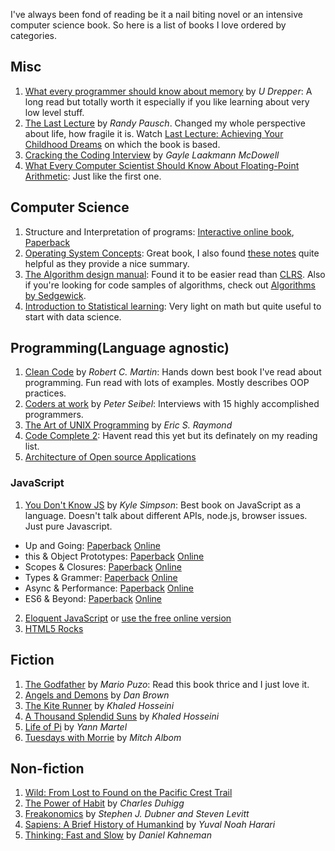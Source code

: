 I've always been fond of reading be it a nail biting novel or an intensive computer science book. So here is a list of books I love ordered by categories.

## Misc
1. [What every programmer should know about memory](futuretech.blinkenlights.nl/misc/cpumemory.pdf) by *U Drepper*: A long read but totally worth it especially if you like learning about very low level stuff.
2. [The Last Lecture](http://amzn.to/2zxho8M) by *Randy Pausch*. Changed my whole perspective about life, how fragile it is. Watch [Last Lecture: Achieving Your Childhood Dreams](https://www.youtube.com/watch?v=ji5_MqicxSo) on which the book is based.
3. [Cracking the Coding Interview](http://amzn.to/2zyTTMr) by *Gayle Laakmann McDowell*
4. [What Every Computer Scientist Should Know About Floating-Point Arithmetic](https://ece.uwaterloo.ca/~dwharder/NumericalAnalysis/02Numerics/Double/paper.pdf): Just like the first one.

## Computer Science
1. Structure and Interpretation of programs: [Interactive online book](https://xuanji.appspot.com/isicp/), [Paperback](http://amzn.to/2zAj69c)
2. [Operating System Concepts](http://amzn.to/2yq3P7Q): Great book, I also found [these notes](https://www.cs.uic.edu/~jbell/CourseNotes/OperatingSystems/) quite helpful as they provide a nice summary.
3. [The Algorithm design manual](http://amzn.to/2yuk03J): Found it to be easier read than [CLRS](http://amzn.to/2hrg294). Also if you're looking for code samples of algorithms, check out [Algorithms by Sedgewick](http://algs4.cs.princeton.edu/home/).
4. [Introduction to Statistical learning](http://amzn.to/2hqW0LG): Very light on math but quite useful to start with data science.

## Programming(Language agnostic)
1. [Clean Code](http://amzn.to/2hr5WoI) by *Robert C. Martin*: Hands down best book I've read about programming. Fun read with lots of examples. Mostly describes OOP practices.
2. [Coders at work](http://amzn.to/2zzk1qM) by *Peter Seibel*: Interviews with 15 highly accomplished programmers.
3. [The Art of UNIX Programming](http://amzn.to/2zyI8po) by *Eric S. Raymond*
4. [Code Complete 2](http://amzn.to/2zxwX0g): Havent read this yet but its definately on my reading list.
5. [Architecture of Open source Applications](https://github.com/aosabook/aosabook)

### JavaScript
1. [You Don't Know JS](https://github.com/getify/You-Dont-Know-JS) by *Kyle Simpson*: Best book on JavaScript as a language. Doesn't talk about different APIs, node.js, browser issues. Just pure Javascript.
 - Up and Going: [Paperback]() [Online]()
 - this & Object Prototypes: [Paperback]() [Online]()
 - Scopes & Closures: [Paperback]() [Online]()
 - Types & Grammer: [Paperback]() [Online]()
 - Async & Performance: [Paperback]() [Online]()
 - ES6 & Beyond: [Paperback]() [Online]()
 
2. [Eloquent JavaScript](http://amzn.to/2zAteNo) or [use the free online version](http://eloquentjavascript.net/)
3. [HTML5 Rocks](https://www.html5rocks.com/en/)

## Fiction
1. [The Godfather](http://amzn.to/2yRJegJ) by *Mario Puzo*: Read this book thrice and I just love it.
2. [Angels and Demons](http://amzn.to/2ysb2UU) by *Dan Brown*
3. [The Kite Runner](http://amzn.to/2yQJwVc) by *Khaled Hosseini*
4. [A Thousand Splendid Suns](http://amzn.to/2i2MR9p) by *Khaled Hosseini*
5. [Life of Pi](http://amzn.to/2i41dGy) by *Yann Martel*
6. [Tuesdays with Morrie](http://amzn.to/2ypXARp) by *Mitch Albom*

## Non-fiction
1. [Wild: From Lost to Found on the Pacific Crest Trail](http://amzn.to/2zxxGi0)
2. [The Power of Habit](http://amzn.to/2AzM7js) by *Charles Duhigg*
3. [Freakonomics](http://amzn.to/2AB7d0Q) by *Stephen J. Dubner and Steven Levitt*
4. [Sapiens: A Brief History of Humankind](http://amzn.to/2ypyYYN) by *Yuval Noah Harari*
5. [Thinking: Fast and Slow](http://amzn.to/2yqxGwN) by *Daniel Kahneman*

